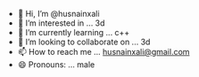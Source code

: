 - 👋 Hi, I’m @husnainxali
- 👀 I’m interested in ... 3d
- 🌱 I’m currently learning ... c++
- 💞️ I’m looking to collaborate on ... 3d
- 📫 How to reach me ... husnainxali@gmail.com
- 😄 Pronouns: ... male

<!---
husnainxali/husnainxali is a ✨ special ✨ repository because its `README.md` (this file) appears on your GitHub profile.
You can click the Preview link to take a look at your changes.
--->
